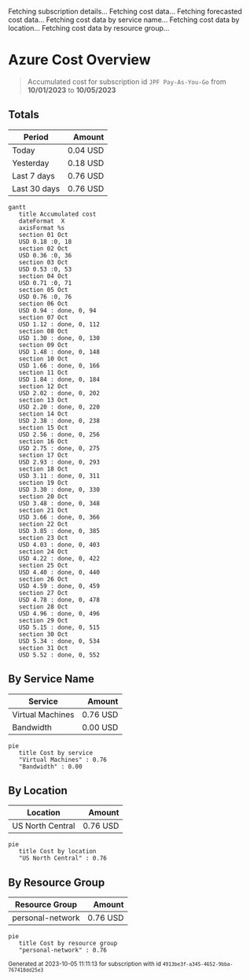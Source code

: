 Fetching subscription details...
Fetching cost data...
Fetching forecasted cost data...
Fetching cost data by service name...
Fetching cost data by location...
Fetching cost data by resource group...
# Azure Cost Overview

> Accumulated cost for subscription id `JPF Pay-As-You-Go` from **10/01/2023** to **10/05/2023**

## Totals

|Period|Amount|
|---|---:|
|Today|0.04 USD|
|Yesterday|0.18 USD|
|Last 7 days|0.76 USD|
|Last 30 days|0.76 USD|

```mermaid
gantt
   title Accumulated cost
   dateFormat  X
   axisFormat %s
   section 01 Oct
   USD 0.18 :0, 18
   section 02 Oct
   USD 0.36 :0, 36
   section 03 Oct
   USD 0.53 :0, 53
   section 04 Oct
   USD 0.71 :0, 71
   section 05 Oct
   USD 0.76 :0, 76
   section 06 Oct
   USD 0.94 : done, 0, 94
   section 07 Oct
   USD 1.12 : done, 0, 112
   section 08 Oct
   USD 1.30 : done, 0, 130
   section 09 Oct
   USD 1.48 : done, 0, 148
   section 10 Oct
   USD 1.66 : done, 0, 166
   section 11 Oct
   USD 1.84 : done, 0, 184
   section 12 Oct
   USD 2.02 : done, 0, 202
   section 13 Oct
   USD 2.20 : done, 0, 220
   section 14 Oct
   USD 2.38 : done, 0, 238
   section 15 Oct
   USD 2.56 : done, 0, 256
   section 16 Oct
   USD 2.75 : done, 0, 275
   section 17 Oct
   USD 2.93 : done, 0, 293
   section 18 Oct
   USD 3.11 : done, 0, 311
   section 19 Oct
   USD 3.30 : done, 0, 330
   section 20 Oct
   USD 3.48 : done, 0, 348
   section 21 Oct
   USD 3.66 : done, 0, 366
   section 22 Oct
   USD 3.85 : done, 0, 385
   section 23 Oct
   USD 4.03 : done, 0, 403
   section 24 Oct
   USD 4.22 : done, 0, 422
   section 25 Oct
   USD 4.40 : done, 0, 440
   section 26 Oct
   USD 4.59 : done, 0, 459
   section 27 Oct
   USD 4.78 : done, 0, 478
   section 28 Oct
   USD 4.96 : done, 0, 496
   section 29 Oct
   USD 5.15 : done, 0, 515
   section 30 Oct
   USD 5.34 : done, 0, 534
   section 31 Oct
   USD 5.52 : done, 0, 552
```

## By Service Name

|Service|Amount|
|---|---:|
|Virtual Machines|0.76 USD|
|Bandwidth|0.00 USD|

```mermaid
pie
   title Cost by service
   "Virtual Machines" : 0.76
   "Bandwidth" : 0.00
```

## By Location

|Location|Amount|
|---|---:|
|US North Central|0.76 USD|

```mermaid
pie
   title Cost by location
   "US North Central" : 0.76
```

## By Resource Group

|Resource Group|Amount|
|---|---:|
|personal-network|0.76 USD|

```mermaid
pie
   title Cost by resource group
   "personal-network" : 0.76
```

<sup>Generated at 2023-10-05 11:11:13 for subscription with id `4913be3f-a345-4652-9bba-767418dd25e3`</sup>
